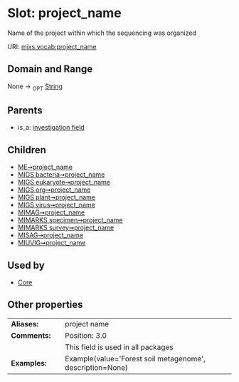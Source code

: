 
# Slot: project_name


Name of the project within which the sequencing was organized

URI: [mixs.vocab:project_name](https://w3id.org/mixs/vocab/project_name)


## Domain and Range

None ->  <sub>OPT</sub> [String](types/String.md)

## Parents

 *  is_a: [investigation field](investigation_field.md)

## Children

 *  [ME➞project_name](ME_project_name.md)
 *  [MIGS bacteria➞project_name](MIGS_bacteria_project_name.md)
 *  [MIGS eukaryote➞project_name](MIGS_eukaryote_project_name.md)
 *  [MIGS org➞project_name](MIGS_org_project_name.md)
 *  [MIGS plant➞project_name](MIGS_plant_project_name.md)
 *  [MIGS virus➞project_name](MIGS_virus_project_name.md)
 *  [MIMAG➞project_name](MIMAG_project_name.md)
 *  [MIMARKS specimen➞project_name](MIMARKS_specimen_project_name.md)
 *  [MIMARKS survey➞project_name](MIMARKS_survey_project_name.md)
 *  [MISAG➞project_name](MISAG_project_name.md)
 *  [MIUVIG➞project_name](MIUVIG_project_name.md)

## Used by

 * [Core](Core.md)

## Other properties

|  |  |  |
| --- | --- | --- |
| **Aliases:** | | project name |
| **Comments:** | | Position: 3.0 |
|  | | This field is used in all packages |
| **Examples:** | | Example(value='Forest soil metagenome', description=None) |

